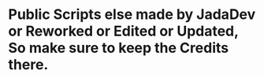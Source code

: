 # Public Scripts else made by JadaDev or Reworked or Edited or Updated, So make sure to keep the Credits there.
